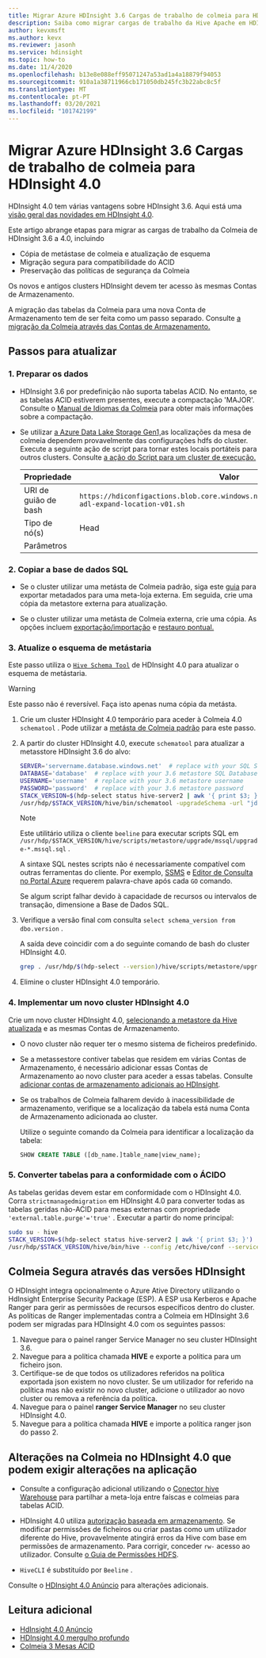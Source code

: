 ```yaml
---
title: Migrar Azure HDInsight 3.6 Cargas de trabalho de colmeia para HDInsight 4.0
description: Saiba como migrar cargas de trabalho da Hive Apache em HDInsight 3.6 a HDInsight 4.0.
author: kevxmsft
ms.author: kevx
ms.reviewer: jasonh
ms.service: hdinsight
ms.topic: how-to
ms.date: 11/4/2020
ms.openlocfilehash: b13e8e088eff95071247a53ad1a4a18879f94053
ms.sourcegitcommit: 910a1a38711966cb171050db245fc3b22abc8c5f
ms.translationtype: MT
ms.contentlocale: pt-PT
ms.lasthandoff: 03/20/2021
ms.locfileid: "101742199"
---
```

# <a name="migrate-azure-hdinsight-36-hive-workloads-to-hdinsight-40"></a>Migrar Azure HDInsight 3.6 Cargas de trabalho de colmeia para HDInsight 4.0

HDInsight 4.0 tem várias vantagens sobre HDInsight 3.6. Aqui está uma [visão geral das novidades em HDInsight 4.0](../hdinsight-version-release.md).

Este artigo abrange etapas para migrar as cargas de trabalho da Colmeia de HDInsight 3.6 a 4.0, incluindo

* Cópia de metástase de colmeia e atualização de esquema
* Migração segura para compatibilidade do ACID
* Preservação das políticas de segurança da Colmeia

Os novos e antigos clusters HDInsight devem ter acesso às mesmas Contas de Armazenamento.

A migração das tabelas da Colmeia para uma nova Conta de Armazenamento tem de ser feita como um passo separado. Consulte [a migração da Colmeia através das Contas de Armazenamento.](./hive-migration-across-storage-accounts.md)

## <a name="steps-to-upgrade"></a>Passos para atualizar

### <a name="1-prepare-the-data"></a>1. Preparar os dados

* HDInsight 3.6 por predefinição não suporta tabelas ACID. No entanto, se as tabelas ACID estiverem presentes, execute a compactação 'MAJOR'. Consulte o [Manual de Idiomas da Colmeia](https://cwiki.apache.org/confluence/display/Hive/LanguageManual+DDL#LanguageManualDDL-AlterTable/Partition/Compact) para obter mais informações sobre a compactação.

* Se utilizar [a Azure Data Lake Storage Gen1,](../overview-data-lake-storage-gen1.md)as localizações da mesa de colmeia dependem provavelmente das configurações hdfs do cluster. Execute a seguinte ação de script para tornar estes locais portáteis para outros clusters. Consulte [a ação do Script para um cluster de execução.](../hdinsight-hadoop-customize-cluster-linux.md#script-action-to-a-running-cluster)

    |Propriedade | Valor |
    |---|---|
    |URI de guião de bash|`https://hdiconfigactions.blob.core.windows.net/linuxhivemigrationv01/hive-adl-expand-location-v01.sh`|
    |Tipo de nó(s)|Head|
    |Parâmetros||

### <a name="2-copy-the-sql-database"></a>2. Copiar a base de dados SQL

* Se o cluster utilizar uma metásta de Colmeia padrão, siga este [guia](./hive-default-metastore-export-import.md) para exportar metadados para uma meta-loja externa. Em seguida, crie uma cópia da metastore externa para atualização.

* Se o cluster utilizar uma metásta de Colmeia externa, crie uma cópia. As opções incluem [exportação/importação](../../azure-sql/database/database-export.md) e [restauro pontual.](../../azure-sql/database/recovery-using-backups.md#point-in-time-restore)

### <a name="3-upgrade-the-metastore-schema"></a>3. Atualize o esquema de metástaria

Este passo utiliza o [`Hive Schema Tool`](https://cwiki.apache.org/confluence/display/Hive/Hive+Schema+Tool) de HDInsight 4.0 para atualizar o esquema de metástaria.

> [!Warning]
> Este passo não é reversível. Faça isto apenas numa cópia da metásta.

1. Crie um cluster HDInsight 4.0 temporário para aceder à Colmeia 4.0 `schematool` . Pode utilizar a [metásta de Colmeia padrão](../hdinsight-use-external-metadata-stores.md#default-metastore) para este passo.

1. A partir do cluster HDInsight 4.0, execute `schematool` para atualizar a metasstore HDInsight 3.6 do alvo:

    ```sh
    SERVER='servername.database.windows.net'  # replace with your SQL Server
    DATABASE='database'  # replace with your 3.6 metastore SQL Database
    USERNAME='username'  # replace with your 3.6 metastore username
    PASSWORD='password'  # replace with your 3.6 metastore password
    STACK_VERSION=$(hdp-select status hive-server2 | awk '{ print $3; }')
    /usr/hdp/$STACK_VERSION/hive/bin/schematool -upgradeSchema -url "jdbc:sqlserver://$SERVER;databaseName=$DATABASE;trustServerCertificate=false;encrypt=true;hostNameInCertificate=*.database.windows.net;" -userName "$USERNAME" -passWord "$PASSWORD" -dbType "mssql" --verbose
    ```

    > [!NOTE]
    > Este utilitário utiliza o cliente `beeline` para executar scripts SQL em `/usr/hdp/$STACK_VERSION/hive/scripts/metastore/upgrade/mssql/upgrade-*.mssql.sql` .
    >
    > A sintaxe SQL nestes scripts não é necessariamente compatível com outras ferramentas do cliente. Por exemplo, [SSMS](https://docs.microsoft.com/sql/ssms/download-sql-server-management-studio-ssms) e [Editor de Consulta no Portal Azure](../../azure-sql/database/connect-query-portal.md) requerem palavra-chave após cada `GO` comando.
    >
    > Se algum script falhar devido à capacidade de recursos ou intervalos de transação, dimensione a Base de Dados SQL.

1. Verifique a versão final com consulta `select schema_version from dbo.version` .

    A saída deve coincidir com a do seguinte comando de bash do cluster HDInsight 4.0.

    ```bash
    grep . /usr/hdp/$(hdp-select --version)/hive/scripts/metastore/upgrade/mssql/upgrade.order.mssql | tail -n1 | rev | cut -d'-' -f1 | rev
    ```

1. Elimine o cluster HDInsight 4.0 temporário.

### <a name="4-deploy-a-new-hdinsight-40-cluster"></a>4. Implementar um novo cluster HDInsight 4.0

Crie um novo cluster HDInsight 4.0, [selecionando a metastore da Hive atualizada](../hdinsight-use-external-metadata-stores.md#select-a-custom-metastore-during-cluster-creation) e as mesmas Contas de Armazenamento.

* O novo cluster não requer ter o mesmo sistema de ficheiros predefinido.

* Se a metassestore contiver tabelas que residem em várias Contas de Armazenamento, é necessário adicionar essas Contas de Armazenamento ao novo cluster para aceder a essas tabelas. Consulte [adicionar contas de armazenamento adicionais ao HDInsight](../hdinsight-hadoop-add-storage.md).

* Se os trabalhos de Colmeia falharem devido à inacessibilidade de armazenamento, verifique se a localização da tabela está numa Conta de Armazenamento adicionada ao cluster.

    Utilize o seguinte comando da Colmeia para identificar a localização da tabela:

    ```sql
    SHOW CREATE TABLE ([db_name.]table_name|view_name);
    ```

### <a name="5-convert-tables-for-acid-compliance"></a>5. Converter tabelas para a conformidade com o ÁCIDO

As tabelas geridas devem estar em conformidade com o HDInsight 4.0. Corra `strictmanagedmigration` em HDInsight 4.0 para converter todas as tabelas geridas não-ACID para mesas externas com propriedade `'external.table.purge'='true'` . Executar a partir do nome principal:

```bash
sudo su - hive
STACK_VERSION=$(hdp-select status hive-server2 | awk '{ print $3; }')
/usr/hdp/$STACK_VERSION/hive/bin/hive --config /etc/hive/conf --service strictmanagedmigration --hiveconf hive.strict.managed.tables=true -m automatic --modifyManagedTables
```

## <a name="secure-hive-across-hdinsight-versions"></a>Colmeia Segura através das versões HDInsight

O HDInsight integra opcionalmente o Azure Ative Directory utilizando o HdInsight Enterprise Security Package (ESP). A ESP usa Kerberos e Apache Ranger para gerir as permissões de recursos específicos dentro do cluster. As políticas de Ranger implementadas contra a Colmeia em HDInsight 3.6 podem ser migradas para HDInsight 4.0 com os seguintes passos:

1. Navegue para o painel ranger Service Manager no seu cluster HDInsight 3.6.
2. Navegue para a política chamada **HIVE** e exporte a política para um ficheiro json.
3. Certifique-se de que todos os utilizadores referidos na política exportada json existem no novo cluster. Se um utilizador for referido na política mas não existir no novo cluster, adicione o utilizador ao novo cluster ou remova a referência da política.
4. Navegue para o painel **ranger Service Manager** no seu cluster HDInsight 4.0.
5. Navegue para a política chamada **HIVE** e importe a política ranger json do passo 2.

## <a name="hive-changes-in-hdinsight-40-that-may-require-application-changes"></a>Alterações na Colmeia no HDInsight 4.0 que podem exigir alterações na aplicação

* Consulte a configuração adicional utilizando o [Conector hive Warehouse](./apache-hive-warehouse-connector.md) para partilhar a meta-loja entre faíscas e colmeias para tabelas ACID.

* HDInsight 4.0 utiliza [autorização baseada em armazenamento](https://cwiki.apache.org/confluence/display/Hive/Storage+Based+Authorization+in+the+Metastore+Server). Se modificar permissões de ficheiros ou criar pastas como um utilizador diferente do Hive, provavelmente atingirá erros da Hive com base em permissões de armazenamento. Para corrigir, conceder `rw-` acesso ao utilizador. Consulte [o Guia de Permissões HDFS](https://hadoop.apache.org/docs/r2.7.1/hadoop-project-dist/hadoop-hdfs/HdfsPermissionsGuide.html).

* `HiveCLI` é substituído por `Beeline` .

Consulte o [HDInsight 4.0 Anúncio](../hdinsight-version-release.md) para alterações adicionais.

## <a name="further-reading"></a>Leitura adicional

* [HdInsight 4.0 Anúncio](../hdinsight-version-release.md)
* [HDInsight 4.0 mergulho profundo](https://azure.microsoft.com/blog/deep-dive-into-azure-hdinsight-4-0/)
* [Colmeia 3 Mesas ACID](https://docs.hortonworks.com/HDPDocuments/HDP3/HDP-3.1.0/using-hiveql/content/hive_3_internals.html)
